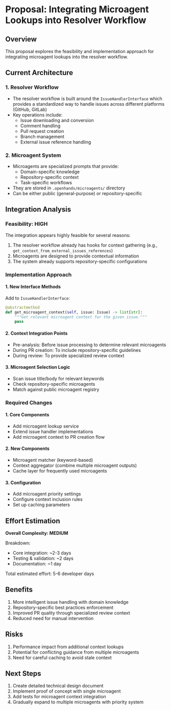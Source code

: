 # Proposal: Integrating Microagent Lookups into Resolver Workflow

## Overview
This proposal explores the feasibility and implementation approach for integrating microagent lookups into the resolver workflow.

## Current Architecture

### 1. Resolver Workflow
- The resolver workflow is built around the `IssueHandlerInterface` which provides a standardized way to handle issues across different platforms (GitHub, GitLab)
- Key operations include:
  - Issue downloading and conversion
  - Comment handling
  - Pull request creation
  - Branch management
  - External issue reference handling

### 2. Microagent System
- Microagents are specialized prompts that provide:
  - Domain-specific knowledge
  - Repository-specific context
  - Task-specific workflows
- They are stored in `.openhands/microagents/` directory
- Can be either public (general-purpose) or repository-specific

## Integration Analysis

### Feasibility: HIGH
The integration appears highly feasible for several reasons:
1. The resolver workflow already has hooks for context gathering (e.g., `get_context_from_external_issues_references`)
2. Microagents are designed to provide contextual information
3. The system already supports repository-specific configurations

### Implementation Approach

#### 1. New Interface Methods
Add to `IssueHandlerInterface`:
```python
@abstractmethod
def get_microagent_context(self, issue: Issue) -> list[str]:
    """Get relevant microagent context for the given issue."""
    pass
```

#### 2. Context Integration Points
- Pre-analysis: Before issue processing to determine relevant microagents
- During PR creation: To include repository-specific guidelines
- During review: To provide specialized review context

#### 3. Microagent Selection Logic
- Scan issue title/body for relevant keywords
- Check repository-specific microagents
- Match against public microagent registry

### Required Changes

#### 1. Core Components
- Add microagent lookup service
- Extend issue handler implementations
- Add microagent context to PR creation flow

#### 2. New Components
- Microagent matcher (keyword-based)
- Context aggregator (combine multiple microagent outputs)
- Cache layer for frequently used microagents

#### 3. Configuration
- Add microagent priority settings
- Configure context inclusion rules
- Set up caching parameters

## Effort Estimation

**Overall Complexity: MEDIUM**

Breakdown:
- Core integration: ~2-3 days
- Testing & validation: ~2 days
- Documentation: ~1 day

Total estimated effort: 5-6 developer days

## Benefits
1. More intelligent issue handling with domain knowledge
2. Repository-specific best practices enforcement
3. Improved PR quality through specialized review context
4. Reduced need for manual intervention

## Risks
1. Performance impact from additional context lookups
2. Potential for conflicting guidance from multiple microagents
3. Need for careful caching to avoid stale context

## Next Steps
1. Create detailed technical design document
2. Implement proof of concept with single microagent
3. Add tests for microagent context integration
4. Gradually expand to multiple microagents with priority system